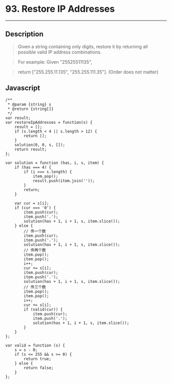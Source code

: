 # 93. Restore IP Addresses

---

## Description

> Given a string containing only digits, restore it by returning all possible valid IP address combinations.

> For example:
> Given "25525511135",

> return ["255.255.11.135", "255.255.111.35"]. (Order does not matter)


## Javascript

```
/**
 * @param {string} s
 * @return {string[]}
 */
var result;
var restoreIpAddresses = function(s) {
    result = [];
    if (s.length < 4 || s.length > 12) {
        return [];
    }
    solution(0, 0, s, []);
    return result;
};

var solution = function (has, i, s, item) {
    if (has === 4) {
        if (i === s.length) {
            item.pop();
            result.push(item.join(''));
        }
        return;
    }

    var cur = s[i];
    if (cur === '0') {
        item.push(cur);
        item.push('.');
        solution(has + 1, i + 1, s, item.slice());
    } else {
        // 传一个数
        item.push(cur);
        item.push('.');
        solution(has + 1, i + 1, s, item.slice());
        // 传两个数
        item.pop();
        item.pop();
        i++;
        cur += s[i];
        item.push(cur);
        item.push('.');
        solution(has + 1, i + 1, s, item.slice());
        // 传三个数
        item.pop();
        item.pop();
        i++;
        cur += s[i];
        if (valid(cur)) {
            item.push(cur);
            item.push('.');
            solution(has + 1, i + 1, s, item.slice());
        }
    }
};

var valid = function (s) {
    s = s - 0;
    if (s <= 255 && s >= 0) {
        return true;
    } else {
        return false;
    }
};
```
